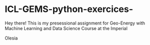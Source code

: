 # ICL-GEMS-python-exercices-
Hey there! 
This is my presessional assignment for Geo-Energy with Machine Learning and Data Science Course at the Imperial 

Olesia 
